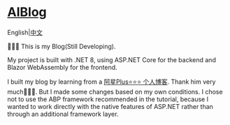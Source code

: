 # [AIBlog](https://github.com/AIFSKATE/AIBlog)

English|[中文](README.zh.md)

🌱🌱🌱
This is my Blog(Still Developing). 

My project is built with .NET 8, using ASP.NET Core for the backend and Blazor WebAssembly for the frontend. 

I built my blog by learning from a [阿星Plus⭐⭐⭐ 个人博客](https://github.com/Meowv/Blog). Thank him very much🙌🙌🙌. But I made some changes based on my own conditions. I chose not to use the ABP framework recommended in the tutorial, because I wanted to work directly with the native features of ASP.NET rather than through an additional framework layer. 
